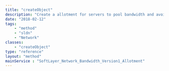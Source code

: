 ```yaml
---
title: "createObject"
description: "Create a allotment for servers to pool bandwidth and avoid overages in billing if they use more than there allocated bandwidth. "
date: "2018-02-12"
tags:
    - "method"
    - "sldn"
    - "Network"
classes:
    - "createObject"
type: "reference"
layout: "method"
mainService : "SoftLayer_Network_Bandwidth_Version1_Allotment"
---
```

